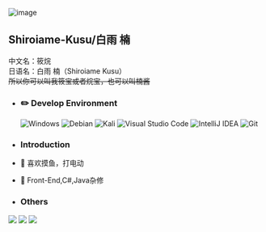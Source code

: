 ![image](https://cdn.kusu.micrsky.com/image/1.jpg)  
## Shiroiame-Kusu/白雨 楠
中文名：筱烷  
日语名：白雨 楠（Shiroiame Kusu）  
~~所以你可以叫我筱宝或者烷宝，也可以叫楠酱~~  

- ### :pencil2: Develop Environment
  ![Windows](https://img.shields.io/badge/-Windows_11_Insider_Preview-0078D6?style=flat-square&logo=windows11&logoColor=white) ![Debian](https://img.shields.io/badge/-Debian12-C70137?style=flat-square&logo=debian&logoColor=white) ![Kali](https://img.shields.io/badge/-Kali_Linux-46C8FF?style=flat-square&logo=kalilinux&logoColor=white) ![Visual Studio Code](https://img.shields.io/badge/-Visual_Studio_Code-007ACC?style=flat-square&logo=visual-studio-code&logoColor=white) ![IntelliJ IDEA](https://img.shields.io/badge/-IntelliJ_IDEA-D378D6?style=flat-square&logo=IntelliJ-IDEA&logoColor=white) ![Git](https://img.shields.io/badge/-Git-F05032?style=flat-square&logo=git&logoColor=white)  
- ### Introduction

- 👀 喜欢摸鱼，打电动
- 🌱 Front-End,C#,Java杂修

- ### Others
<img src="https://github-readme-stats.vercel.app/api/top-langs/?username=Shiroiame-Kusu&layout=compact&theme=calm&hide_border=true&langs_count=6&exclude_repo=bspart&card_width=323"/>
<img src="https://github-readme-stats.vercel.app/api?username=Shiroiame-Kusu&show_icons=true&theme=radical" />  
<img src="https://osu-sig.vercel.app/card?user=Shiroame_Kusu&mode=std&blur=6&animation=true&mini=true" />
<!---
Shiroiame-Kusu/Shiroiame-Kusu is a ✨ special ✨ repository because its `README.md` (this file) appears on your GitHub profile.
You can click the Preview link to take a look at your changes.
--->

